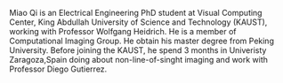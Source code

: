   Miao Qi is an Electrical Engineering PhD student at Visual Computing Center, King Abdullah University of Science and Technology (KAUST), working with Professor Wolfgang Heidrich. He is a member of Computational Imaging Group.
  He obtain his master degree from Peking University. Before joining the KAUST, he spend 3 months in Univeristy Zaragoza,Spain doing about non-line-of-singht imaging and work with Professor Diego Gutierrez.